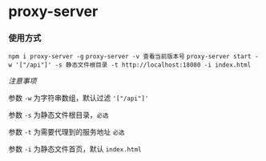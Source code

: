 # proxy-server

### 使用方式

`npm i proxy-server -g`
`proxy-server -v 查看当前版本号`
`proxy-server start -w '["/api"]' -s 静态文件根目录 -t http://localhost:18080 -i index.html`


*注意事项*

参数 `-w` 为字符串数组，默认过滤 `'["/api"]'`

参数 `-s` 为静态文件根目录，`必选`

参数 `-t` 为需要代理到的服务地址 `必选`

参数 `-i` 为静态文件首页，默认 `index.html`